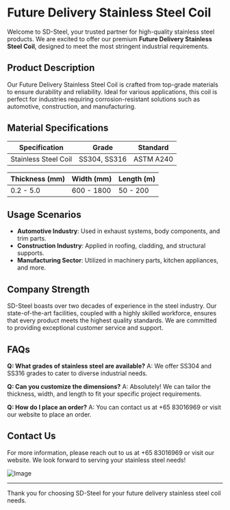 # Future Delivery Stainless Steel Coil

Welcome to SD-Steel, your trusted partner for high-quality stainless steel products. We are excited to offer our premium **Future Delivery Stainless Steel Coil**, designed to meet the most stringent industrial requirements.

## Product Description

Our Future Delivery Stainless Steel Coil is crafted from top-grade materials to ensure durability and reliability. Ideal for various applications, this coil is perfect for industries requiring corrosion-resistant solutions such as automotive, construction, and manufacturing.

## Material Specifications

| Specification | Grade | Standard |
|---------------|-------|----------|
| Stainless Steel Coil | SS304, SS316 | ASTM A240 |

| Thickness (mm) | Width (mm) | Length (m) |
|----------------|------------|------------|
| 0.2 - 5.0      | 600 - 1800 | 50 - 200   |

## Usage Scenarios

- **Automotive Industry**: Used in exhaust systems, body components, and trim parts.
- **Construction Industry**: Applied in roofing, cladding, and structural supports.
- **Manufacturing Sector**: Utilized in machinery parts, kitchen appliances, and more.

## Company Strength

SD-Steel boasts over two decades of experience in the steel industry. Our state-of-the-art facilities, coupled with a highly skilled workforce, ensures that every product meets the highest quality standards. We are committed to providing exceptional customer service and support.

## FAQs

**Q: What grades of stainless steel are available?**
A: We offer SS304 and SS316 grades to cater to diverse industrial needs.

**Q: Can you customize the dimensions?**
A: Absolutely! We can tailor the thickness, width, and length to fit your specific project requirements.

**Q: How do I place an order?**
A: You can contact us at +65 83016969 or visit our website to place an order.

## Contact Us

For more information, please reach out to us at +65 83016969 or visit our website. We look forward to serving your stainless steel needs!

![Image](https://github.com/user-attachments/assets/2567258e-e124-4816-932d-1809bd27ef0b)

---

Thank you for choosing SD-Steel for your future delivery stainless steel coil needs.